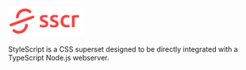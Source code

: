 <img src="/icons/stylescript-logo-full.png" width="150"><br><br>
StyleScript is a CSS superset designed to be directly integrated with a TypeScript Node.js webserver.
